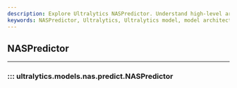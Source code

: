 ```yaml
---
description: Explore Ultralytics NASPredictor. Understand high-level architecture of the model for effective implementation and efficient predictions.
keywords: NASPredictor, Ultralytics, Ultralytics model, model architecture, efficient predictions
---
```


## NASPredictor
---
### ::: ultralytics.models.nas.predict.NASPredictor
<br><br>
